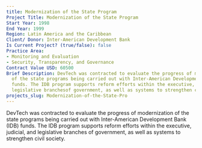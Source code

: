 ```yaml
---
title: Modernization of the State Program
Project Title: Modernization of the State Program
Start Year: 1998
End Year: 1999
Region: Latin America and the Caribbean
Client/ Donor: Inter-American Development Bank
Is Current Project? (true/false): false
Practice Area:
- Monitoring and Evaluation
- Security, Transparency, and Governance
Contract Value USD: 60500
Brief Description: DevTech was contracted to evaluate the progress of modernization
  of the state programs being carried out with Inter-American Development Bank (IDB)
  funds. The IDB program supports reform efforts within the executive, judicial, and
  legislative branchesof government, as well as systems to strengthen civil society.
projects_slug: Modernization-of-the-State-Pro
---
```


DevTech was contracted to evaluate the progress of modernization of the state programs being carried out with Inter-American Development Bank (IDB) funds. The IDB program supports reform efforts within the executive, judicial, and legislative branches of government, as well as systems to strengthen civil society.